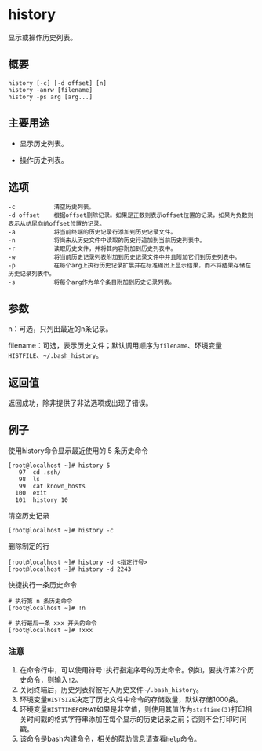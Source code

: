 history
===

显示或操作历史列表。

## 概要

```shell
history [-c] [-d offset] [n]
history -anrw [filename]
history -ps arg [arg...]
```

## 主要用途

- 显示历史列表。

- 操作历史列表。

## 选项

```shell
-c           清空历史列表。
-d offset    根据offset删除记录。如果是正数则表示offset位置的记录，如果为负数则表示从结尾向前offset位置的记录。
-a           将当前终端的历史记录行添加到历史记录文件。
-n           将尚未从历史文件中读取的历史行追加到当前历史列表中。
-r           读取历史文件，并将其内容附加到历史列表中。
-w           将当前历史记录列表附加到历史记录文件中并且附加它们到历史列表中。
-p           在每个arg上执行历史记录扩展并在标准输出上显示结果，而不将结果存储在历史记录列表中。
-s           将每个arg作为单个条目附加到历史记录列表。
```

## 参数

n：可选，只列出最近的n条记录。

filename：可选，表示历史文件；默认调用顺序为`filename`、环境变量`HISTFILE`、`~/.bash_history`。

## 返回值

返回成功，除非提供了非法选项或出现了错误。

## 例子

使用history命令显示最近使用的 5 条历史命令

```shell
[root@localhost ~]# history 5
   97  cd .ssh/
   98  ls
   99  cat known_hosts
  100  exit
  101  history 10
```

清空历史记录

```shell
[root@localhost ~]# history -c
```

删除制定的行

```shell
[root@localhost ~]# history -d <指定行号>
[root@localhost ~]# history -d 2243
```

快捷执行一条历史命令

```shell
# 执行第 n 条历史命令
[root@localhost ~]# !n

# 执行最后一条 xxx 开头的命令
[root@localhost ~]# !xxx
```


### 注意

1. 在命令行中，可以使用符号`!`执行指定序号的历史命令。例如，要执行第2个历史命令，则输入`!2`。
2. 关闭终端后，历史列表将被写入历史文件`~/.bash_history`。
3. 环境变量`HISTSIZE`决定了历史文件中命令的存储数量，默认存储1000条。
4. 环境变量`HISTTIMEFORMAT`如果是非空值，则使用其值作为`strftime(3)`打印相关时间戳的格式字符串添加在每个显示的历史记录之前；否则不会打印时间戳。
5. 该命令是bash内建命令，相关的帮助信息请查看`help`命令。
